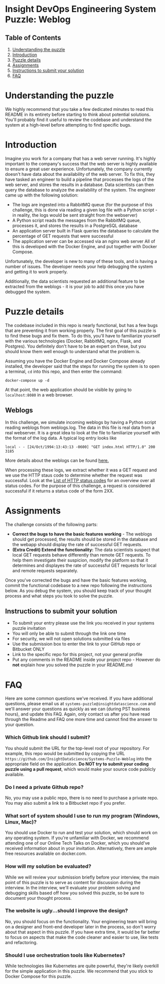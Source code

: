 # Insight DevOps Engineering System Puzzle: Weblog

## Table of Contents
1. [Understanding the puzzle](README.md#understanding-the-puzzle)
2. [Introduction](README.md#introduction)
3. [Puzzle details](README.md#puzzle-details)
4. [Assignments](README.md#assignments)
5. [Instructions to submit your solution](README.md#instructions-to-submit-your-solution)
6. [FAQ](README.md#faq)

# Understanding the puzzle

We highly recommend that you take a few dedicated minutes to read this README in its entirety before starting to think about potential solutions. You'll probably find it useful to review the codebase and understand the system at a high-level before attempting to find specific bugs.

# Introduction

Imagine you work for a company that has a web server running. It's highly important to the company's success that the web server is highly available to ensure a great user experience. Unfortunately, the company currently doesn't have data about the availability of the web server. To fix this, they have tasked an engineer to build a pipeline that processes the logs of the web server, and stores the results in a database. Data scientists can then query the database to analyze the availability of the system. The engineer came up with the following solution:
- The logs are ingested into a RabbitMQ queue (for the purpose of this challenge, this is done via reading a given log file with a Python script - in reality, the logs would be sent straight from the webserver)
- A Python script reads the messages from the RabbitMQ queue, processes it, and stores the results in a PostgreSQL database
- An application server built in Flask queries the database to calculate the percentage of GET requests that were successful
- The application server can be accessed via an nginx web server
All of this is developed with the Docker Engine, and put together with Docker Compose.


Unfortunately, the developer is new to many of these tools, and is having a number of issues. The developer needs your help debugging the system and getting it to work properly.

Additionally, the data scientists requested an additional feature to be extracted from the weblogs - it is your job to add this once you have debugged the system.

# Puzzle details

The codebase included in this repo is nearly functional, but has a few bugs that are preventing it from working properly. The first goal of this puzzle is to find these bugs and fix them. To do this, you'll have to familiarize yourself with the various technologies (Docker, RabbitMQ, nginx, Flask, and Postgres). You definitely don't have to be an expert on these, but you should know them well enough to understand what the problem is.

Assuming you have the Docker Engine and Docker Compose already installed, the developer said that the steps for running the system is to open a terminal, `cd` into this repo, and then enter the command:

    docker-compose up -d

At that point, the web application should be visible by going to `localhost:8080` in a web browser. 

## Weblogs

In this challenge, we simulate incoming weblogs by having a Python script reading weblogs from  weblogs.log. The data in this file is real data from a real webserver. It is a great idea to look at the file to familiarize yourself with the format of the log data.
A typical log entry looks like

    local - - [24/Oct/1994:13:43:13 -0600] "GET index.html HTTP/1.0" 200 3185

More details about the weblogs can be found [here.](http://ita.ee.lbl.gov/html/contrib/Calgary-HTTP.html)

When processing these logs, we extract whether it was a GET request and we use the HTTP staus code to determine whether the request was successful. Look at the [List of HTTP status codes](https://en.wikipedia.org/wiki/List_of_HTTP_status_codes) for an overview over all status codes.
For the purpose of this challenge, a request is considered successful if it returns a status code of the form 2XX.
# Assignments

The challenge consists of the following parts:

- **Correct the bugs to have the basic features working** - The weblogs should get processed, the results should be stored in the database and the webapp should display the rate of successful GET requests.
- **(Extra Credit) Extend the functionality:** The data scientists suspect that local GET requests behave differently than remote GET requests. To help them investigate their suspicion, modify the platform so that it determines and displayes the rate of successful GET requests for local and remote requests separately.


Once you've corrected the bugs and have the basic features working, commit the functional codebase to a new repo following the instructions below. As you debug the system, you should keep track of your thought process and what steps you took to solve the puzzle.

## Instructions to submit your solution
* To submit your entry please use the link you received in your systems puzzle invitation
* You will only be able to submit through the link one time
* For security, we will not open solutions submitted via files
* Use the submission box to enter the link to your GitHub repo or Bitbucket ONLY
* Link to the specific repo for this project, not your general profile
* Put any comments in the README inside your project repo - However do **not** explain how you solved the puzzle in your README.md

# FAQ

Here are some common questions we've received. If you have additional questions, please email us at `systems-puzzle@insightdatascience.com` and we'll answer your questions as quickly as we can (during PST business hours), and update this FAQ. Again, only contact us after you have read through the Readme and FAQ one more time and cannot find the answer to your question.

### Which Github link should I submit?
You should submit the URL for the top-level root of your repository. For example, this repo would be submitted by copying the URL `https://github.com/InsightDataScience/Systems-Puzzle-Weblog` into the appropriate field on the application. **Do NOT try to submit your coding puzzle using a pull request**, which would make your source code publicly available.

### Do I need a private Github repo?
No, you may use a public repo, there is no need to purchase a private repo. You may also submit a link to a Bitbucket repo if you prefer.

### What sort of system should I use to run my program (Windows, Linux, Mac)?
You should use Docker to run and test your solution, which should work on any operating system. If you're unfamiliar with Docker, we recommend attending one of our Online Tech Talks on Docker, which you should've received information about in your invitation. Alternatively, there are ample free resources available on docker.com.

### How will my solution be evaluated?
While we will review your submission briefly before your interview, the main point of this puzzle is to serve as content for discussion during the interview. In the interview, we'll evaluate your problem solving and debugging skills based off how you solved this puzzle, so be sure to document your thought process.

### The website is ugly...should I improve the design?  
No, you should focus on the functionality. Your engineering team will bring on a designer and front-end developer later in the process, so don't worry about that aspect in this puzzle. If you have extra time, it would be far better to focus on aspects that make the code cleaner and easier to use, like tests and refactoring.

### Should I use orchestration tools like Kubernetes?
While technologies like Kubernetes are quite powerful, they're likely overkill for the simple application in this puzzle. We recommend that you stick to Docker Compose for this puzzle.
